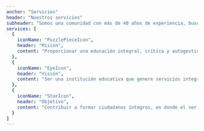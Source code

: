 ```yaml
---
anchor: "Servicios"
header: "Nuestros servicios"
subheader: "Somos una comunidad con más de 40 años de experiencia, buscando ofrecer una educación de calidad."
services: [
  {
    iconName: "PuzzlePieceIcon",
    header: "Misión",
    content: "Proporcionar una educación integral, crítica y autogestiva a nuestro alumnado, con calidad humanista, sustentable e innovadora, capaz de propiciar la armonía,la convivencia, y el desarrollo desde su entorno social inmediato y trascendiendo los retos actuales de un mundo globalizado."
  },
  {
    iconName: "EyeIcon",
    header: "Visión",
    content: "Ser una institución educativa que genere servicios integrales, que permitan armonizar, concientizar, crear y gestionar las condiciones que impulsen el desarrollo social, tecnológico y científico, de nuestra sociedad en el contexto global."
  },
  {
    iconName: "StarIcon",
    header: "Objetivo",
    content: "Contribuir a formar ciudadanos íntegros, en donde el ser, el deber y el hacer se vean involucrados en la práctica con libertad responsable de las virtudes humanas que conllevan el compromiso, con la familia y la sociedad, en los cambios que vive el mundo actualmente"
  }
]
---
```

